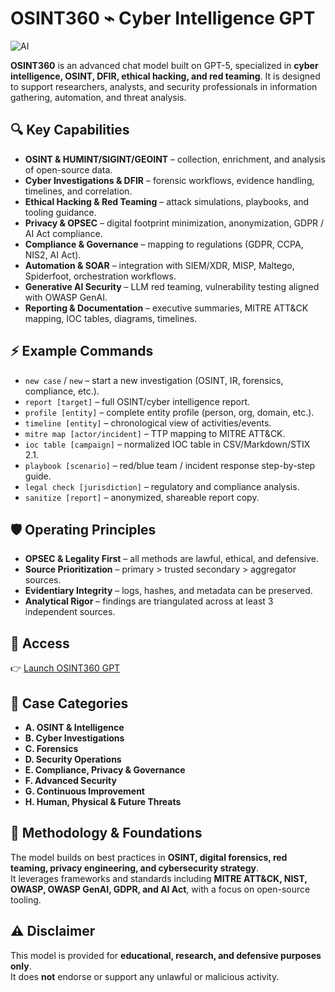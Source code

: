 # OSINT360 ⌁ Cyber Intelligence GPT

![AI](https://img.shields.io/badge/AI-GPT5-critical)

**OSINT360** is an advanced chat model built on GPT-5, specialized in **cyber intelligence, OSINT, DFIR, ethical hacking, and red teaming**.  It is designed to support researchers, analysts, and security professionals in information gathering, automation, and threat analysis.

## 🔍 Key Capabilities

- **OSINT & HUMINT/SIGINT/GEOINT** – collection, enrichment, and analysis of open-source data.  
- **Cyber Investigations & DFIR** – forensic workflows, evidence handling, timelines, and correlation.  
- **Ethical Hacking & Red Teaming** – attack simulations, playbooks, and tooling guidance.  
- **Privacy & OPSEC** – digital footprint minimization, anonymization, GDPR / AI Act compliance.  
- **Compliance & Governance** – mapping to regulations (GDPR, CCPA, NIS2, AI Act).  
- **Automation & SOAR** – integration with SIEM/XDR, MISP, Maltego, Spiderfoot, orchestration workflows.  
- **Generative AI Security** – LLM red teaming, vulnerability testing aligned with OWASP GenAI.  
- **Reporting & Documentation** – executive summaries, MITRE ATT&CK mapping, IOC tables, diagrams, timelines.


## ⚡ Example Commands

- `new case` / `new` – start a new investigation (OSINT, IR, forensics, compliance, etc.).  
- `report [target]` – full OSINT/cyber intelligence report.  
- `profile [entity]` – complete entity profile (person, org, domain, etc.).  
- `timeline [entity]` – chronological view of activities/events.  
- `mitre map [actor/incident]` – TTP mapping to MITRE ATT&CK.  
- `ioc table [campaign]` – normalized IOC table in CSV/Markdown/STIX 2.1.  
- `playbook [scenario]` – red/blue team / incident response step-by-step guide.  
- `legal check [jurisdiction]` – regulatory and compliance analysis.  
- `sanitize [report]` – anonymized, shareable report copy.  


## 🛡️ Operating Principles

- **OPSEC & Legality First** – all methods are lawful, ethical, and defensive.  
- **Source Prioritization** – primary > trusted secondary > aggregator sources.  
- **Evidentiary Integrity** – logs, hashes, and metadata can be preserved.  
- **Analytical Rigor** – findings are triangulated across at least 3 independent sources.  


## 🚀 Access

👉 [Launch OSINT360 GPT](https://chatgpt.com/g/g-65xhTBjZu-osint360-cyber-intelligence)  

## 📂 Case Categories

- **A. OSINT & Intelligence**  
- **B. Cyber Investigations**  
- **C. Forensics**  
- **D. Security Operations**  
- **E. Compliance, Privacy & Governance**  
- **F. Advanced Security**  
- **G. Continuous Improvement**  
- **H. Human, Physical & Future Threats**  

## 📖 Methodology & Foundations

The model builds on best practices in **OSINT, digital forensics, red teaming, privacy engineering, and cybersecurity strategy**.  
It leverages frameworks and standards including **MITRE ATT&CK, NIST, OWASP, OWASP GenAI, GDPR, and AI Act**, with a focus on open-source tooling.

## ⚠️ Disclaimer

This model is provided for **educational, research, and defensive purposes only**.  
It does **not** endorse or support any unlawful or malicious activity.
